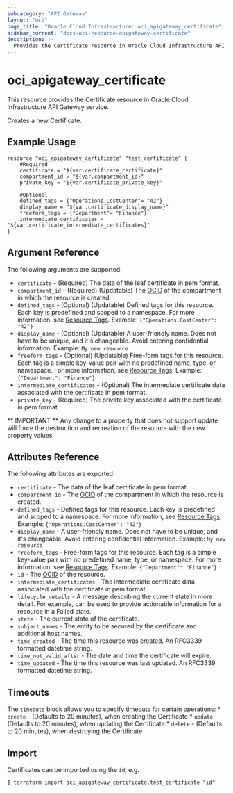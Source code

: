 ```yaml
---
subcategory: "API Gateway"
layout: "oci"
page_title: "Oracle Cloud Infrastructure: oci_apigateway_certificate"
sidebar_current: "docs-oci-resource-apigateway-certificate"
description: |-
  Provides the Certificate resource in Oracle Cloud Infrastructure API Gateway service
---
```


# oci_apigateway_certificate
This resource provides the Certificate resource in Oracle Cloud Infrastructure API Gateway service.

Creates a new Certificate.


## Example Usage

```hcl
resource "oci_apigateway_certificate" "test_certificate" {
	#Required
	certificate = "${var.certificate_certificate}"
	compartment_id = "${var.compartment_id}"
	private_key = "${var.certificate_private_key}"

	#Optional
	defined_tags = {"Operations.CostCenter"= "42"}
	display_name = "${var.certificate_display_name}"
	freeform_tags = {"Department"= "Finance"}
	intermediate_certificates = "${var.certificate_intermediate_certificates}"
}
```

## Argument Reference

The following arguments are supported:

* `certificate` - (Required) The data of the leaf certificate in pem format.
* `compartment_id` - (Required) (Updatable) The [OCID](https://docs.cloud.oracle.com/iaas/Content/General/Concepts/identifiers.htm) of the compartment in which the resource is created. 
* `defined_tags` - (Optional) (Updatable) Defined tags for this resource. Each key is predefined and scoped to a namespace. For more information, see [Resource Tags](https://docs.cloud.oracle.com/iaas/Content/General/Concepts/resourcetags.htm).  Example: `{"Operations.CostCenter": "42"}` 
* `display_name` - (Optional) (Updatable) A user-friendly name. Does not have to be unique, and it's changeable. Avoid entering confidential information.  Example: `My new resource` 
* `freeform_tags` - (Optional) (Updatable) Free-form tags for this resource. Each tag is a simple key-value pair with no predefined name, type, or namespace. For more information, see [Resource Tags](https://docs.cloud.oracle.com/iaas/Content/General/Concepts/resourcetags.htm).  Example: `{"Department": "Finance"}` 
* `intermediate_certificates` - (Optional) The intermediate certificate data associated with the certificate in pem format.
* `private_key` - (Required) The private key associated with the certificate in pem format.


** IMPORTANT **
Any change to a property that does not support update will force the destruction and recreation of the resource with the new property values

## Attributes Reference

The following attributes are exported:

* `certificate` - The data of the leaf certificate in pem format.
* `compartment_id` - The [OCID](https://docs.cloud.oracle.com/iaas/Content/General/Concepts/identifiers.htm) of the compartment in which the resource is created. 
* `defined_tags` - Defined tags for this resource. Each key is predefined and scoped to a namespace. For more information, see [Resource Tags](https://docs.cloud.oracle.com/iaas/Content/General/Concepts/resourcetags.htm).  Example: `{"Operations.CostCenter": "42"}` 
* `display_name` - A user-friendly name. Does not have to be unique, and it's changeable. Avoid entering confidential information.  Example: `My new resource` 
* `freeform_tags` - Free-form tags for this resource. Each tag is a simple key-value pair with no predefined name, type, or namespace. For more information, see [Resource Tags](https://docs.cloud.oracle.com/iaas/Content/General/Concepts/resourcetags.htm).  Example: `{"Department": "Finance"}` 
* `id` - The [OCID](https://docs.cloud.oracle.com/iaas/Content/General/Concepts/identifiers.htm) of the resource. 
* `intermediate_certificates` - The intermediate certificate data associated with the certificate in pem format.
* `lifecycle_details` - A message describing the current state in more detail. For example, can be used to provide actionable information for a resource in a Failed state. 
* `state` - The current state of the certificate.
* `subject_names` - The entity to be secured by the certificate and additional host names.
* `time_created` - The time this resource was created. An RFC3339 formatted datetime string.
* `time_not_valid_after` - The date and time the certificate will expire.
* `time_updated` - The time this resource was last updated. An RFC3339 formatted datetime string.

## Timeouts

The `timeouts` block allows you to specify [timeouts](https://registry.terraform.io/providers/hashicorp/oci/latest/docs/guides/changing_timeouts) for certain operations:
	* `create` - (Defaults to 20 minutes), when creating the Certificate
	* `update` - (Defaults to 20 minutes), when updating the Certificate
	* `delete` - (Defaults to 20 minutes), when destroying the Certificate


## Import

Certificates can be imported using the `id`, e.g.

```
$ terraform import oci_apigateway_certificate.test_certificate "id"
```

